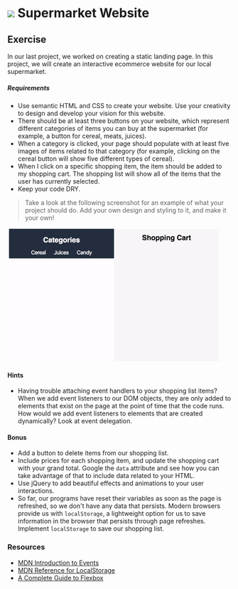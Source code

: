 # ![](https://ga-dash.s3.amazonaws.com/production/assets/logo-9f88ae6c9c3871690e33280fcf557f33.png) Supermarket Website

## Exercise
In our last project, we worked on creating a static landing page. In this project, we will create an interactive ecommerce website for our local supermarket.

##### Requirements
* Use semantic HTML and CSS to create your website. Use your creativity to design and develop your vision for this website.
* There should be at least three buttons on your website, which represent different categories of items you can buy at the supermarket (for example, a button for cereal, meats, juices).
* When a category is clicked, your page should populate with at least five images of items related to that category (for example, clicking on the cereal button will show five different types of cereal).
* When I click on a specific shopping item, the item should be added to my shopping cart. The shopping list will show all of the items that the user has currently selected.
* Keep your code DRY.

> Take a look at the following screenshot for an example of what your project should do. Add your own design and styling to it, and make it your own!

![Week 2 Project - Example](./week2project.gif)

#### Hints
* Having trouble attaching event handlers to your shopping list items? When we add event listeners to our DOM objects, they are only added to elements that exist on the page at the point of time that the code runs. How would we add event listeners to elements that are created dynamically? Look at event delegation.

#### Bonus
* Add a button to delete items from our shopping list.
* Include prices for each shopping item, and update the shopping cart with your grand total. Google the `data` attribute and see how you can take advantage of that to include data related to your HTML.
* Use jQuery to add beautiful effects and animations to your user interactions.
* So far, our programs have reset their variables as soon as the page is refreshed, so we don't have any data that persists. Modern browsers provide us with `localStorage`, a lightweight option for us to save information in the browser that persists through page refreshes. Implement `localStorage` to save our shopping list.

### Resources
* [MDN Introduction to Events](https://developer.mozilla.org/en-US/docs/Learn/JavaScript/Building_blocks/Events)
* [MDN Reference for LocalStorage](https://developer.mozilla.org/en-US/docs/Web/API/Window/localStorage)
* [A Complete Guide to Flexbox](https://css-tricks.com/snippets/css/a-guide-to-flexbox/)
